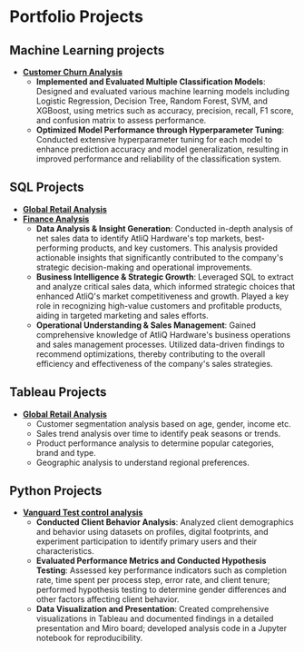 # Portfolio Projects

## Machine Learning projects

- [**Customer Churn Analysis**](https://github.com/jayashreenagaraju/CustomerChurnPredictions)
  - **Implemented and Evaluated Multiple Classification Models**: Designed and evaluated various machine learning models including Logistic Regression, Decision Tree, Random Forest, SVM, and XGBoost, using metrics such as accuracy, precision, recall, F1 score, and confusion matrix to assess performance.
  - **Optimized Model Performance through Hyperparameter Tuning**: Conducted extensive hyperparameter tuning for each model to enhance prediction accuracy and model generalization, resulting in improved performance and reliability of the classification system.

## SQL Projects

- [**Global Retail Analysis**](https://github.com/jayashreenagaraju/ironhack-final-project/tree/main/sql)
- [**Finance Analysis**](https://github.com/jayashreenagaraju/Internship-Projects/tree/main/SQL)
  - **Data Analysis & Insight Generation**: Conducted in-depth analysis of net sales data to identify AtliQ Hardware's top markets, best-performing products, and key customers. This analysis provided actionable insights that significantly contributed to the company's strategic decision-making and operational improvements.
  - **Business Intelligence & Strategic Growth**: Leveraged SQL to extract and analyze critical sales data, which informed strategic choices that enhanced AtliQ's market competitiveness and growth. Played a key role in recognizing high-value customers and profitable products, aiding in targeted marketing and sales efforts.
  - **Operational Understanding & Sales Management**: Gained comprehensive knowledge of AtliQ Hardware's business operations and sales management processes. Utilized data-driven findings to recommend optimizations, thereby contributing to the overall efficiency and effectiveness of the company's sales strategies.

## Tableau Projects

- [**Global Retail Analysis**](https://github.com/jayashreenagaraju/ironhack-final-project)
  - Customer segmentation analysis based on age, gender, income etc.
  - Sales trend analysis over time to identify peak seasons or trends.
  - Product performance analysis to determine popular categories, brand and type.
  - Geographic analysis to understand regional preferences.

## Python Projects

- [**Vanguard Test control analysis**](https://github.com/jayashreenagaraju/vanguard-test-control-analysis)
  - **Conducted Client Behavior Analysis**: Analyzed client demographics and behavior using datasets on profiles, digital footprints, and experiment participation to identify primary users and their characteristics.
  - **Evaluated Performance Metrics and Conducted Hypothesis Testing**: Assessed key performance indicators such as completion rate, time spent per process step, error rate, and client tenure; performed hypothesis testing to determine gender differences and other factors affecting client behavior.
  - **Data Visualization and Presentation**: Created comprehensive visualizations in Tableau and documented findings in a detailed presentation and Miro board; developed analysis code in a Jupyter notebook for reproducibility.
